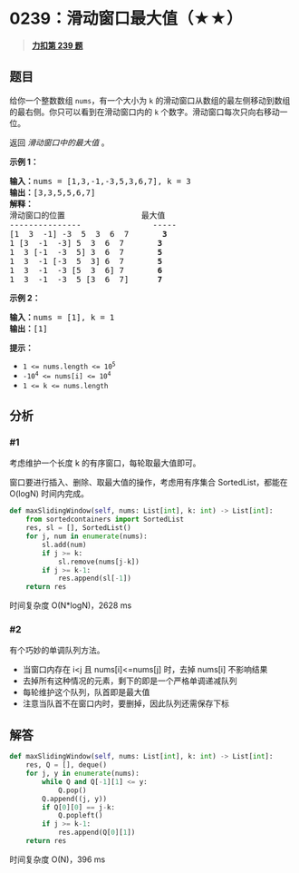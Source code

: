 # 0239：滑动窗口最大值（★★）


> <u>**[力扣第 239 题](https://leetcode.cn/problems/sliding-window-maximum/)**</u>

## 题目

<p>给你一个整数数组 <code>nums</code>，有一个大小为 <code>k</code><em> </em>的滑动窗口从数组的最左侧移动到数组的最右侧。你只可以看到在滑动窗口内的 <code>k</code> 个数字。滑动窗口每次只向右移动一位。</p>

<p>返回 <em>滑动窗口中的最大值 </em>。</p>



<p><strong>示例 1：</strong></p>

<pre>
<b>输入：</b>nums = [1,3,-1,-3,5,3,6,7], k = 3
<b>输出：</b>[3,3,5,5,6,7]
<b>解释：</b>
滑动窗口的位置                最大值
---------------               -----
[1  3  -1] -3  5  3  6  7       <strong>3</strong>
1 [3  -1  -3] 5  3  6  7       <strong>3</strong>
1  3 [-1  -3  5] 3  6  7      <strong> 5</strong>
1  3  -1 [-3  5  3] 6  7       <strong>5</strong>
1  3  -1  -3 [5  3  6] 7       <strong>6</strong>
1  3  -1  -3  5 [3  6  7]      <strong>7</strong>
</pre>

<p><strong>示例 2：</strong></p>

<pre>
<b>输入：</b>nums = [1], k = 1
<b>输出：</b>[1]
</pre>



<p><b>提示：</b></p>

<ul>
<li><code>1 &lt;= nums.length &lt;= 10<sup>5</sup></code></li>
<li><code>-10<sup>4</sup> &lt;= nums[i] &lt;= 10<sup>4</sup></code></li>
<li><code>1 &lt;= k &lt;= nums.length</code></li>
</ul>


## 分析

### #1

考虑维护一个长度 k 的有序窗口，每轮取最大值即可。

窗口要进行插入、删除、取最大值的操作，考虑用有序集合 SortedList，都能在 O(logN) 时间内完成。

```python
def maxSlidingWindow(self, nums: List[int], k: int) -> List[int]:
    from sortedcontainers import SortedList
    res, sl = [], SortedList()
    for j, num in enumerate(nums):
        sl.add(num)
        if j >= k:
            sl.remove(nums[j-k])
        if j >= k-1:
            res.append(sl[-1])
    return res
```
时间复杂度 O(N*logN)，2628 ms

### #2

有个巧妙的单调队列方法。
- 当窗口内存在 i<j 且 nums[i]<=nums[j] 时，去掉 nums[i] 不影响结果
- 去掉所有这种情况的元素，剩下的即是一个严格单调递减队列
- 每轮维护这个队列，队首即是最大值
- 注意当队首不在窗口内时，要删掉，因此队列还需保存下标

## 解答

```python
def maxSlidingWindow(self, nums: List[int], k: int) -> List[int]:
    res, Q = [], deque()
    for j, y in enumerate(nums):
        while Q and Q[-1][1] <= y:
            Q.pop()
        Q.append((j, y))
        if Q[0][0] == j-k:
            Q.popleft()
        if j >= k-1:
            res.append(Q[0][1])
    return res
```
时间复杂度 O(N)，396 ms
